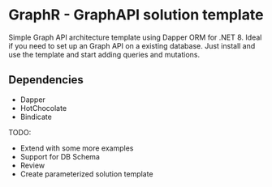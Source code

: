 # GraphR - GraphAPI solution template 

Simple Graph API architecture template using Dapper ORM for .NET 8.
Ideal if you need to set up an Graph API on a existing database. Just install and use the template and start adding queries and mutations.

## Dependencies

- Dapper
- HotChocolate
- Bindicate

TODO:

- Extend with some more examples
- Support for DB Schema
- Review
- Create parameterized solution template

